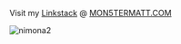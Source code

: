 Visit my [Linkstack](https://linkstack.org/) @ [MON5TERMATT.COM](https://mon5termatt.com)

![nimona2](https://github.com/user-attachments/assets/e4453c7d-1c07-4ee5-bf21-632ccc0c8424)





<!--
**mon5termatt/mon5termatt** is a ✨ _special_ ✨ repository because its `README.md` (this file) appears on your GitHub profile.

Here are some ideas to get you started:

- 🔭 I’m currently working on ...
- 🌱 I’m currently learning ...
- 👯 I’m looking to collaborate on ...
- 🤔 I’m looking for help with ...
- 💬 Ask me about ...
- 📫 How to reach me: ...
- 😄 Pronouns: ...
- ⚡ Fun fact: ...
-->
